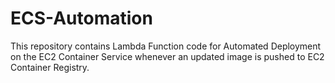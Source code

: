 # ECS-Automation
This repository contains Lambda Function code for Automated Deployment on the EC2 Container Service whenever an updated image is pushed to EC2 Container Registry.
